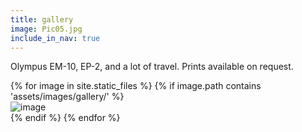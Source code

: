 ```yaml
---
title: gallery
image: Pic05.jpg
include_in_nav: true
---
```


<p>Olympus EM-10, EP-2, and a lot of travel. Prints available on request.</p>

<div class="box alt">
  {% for image in site.static_files %}
  {% if image.path contains 'assets/images/gallery/' %}
  <div class="row uniform 50%"><div class="4u"><span class="image fit"><img src="{{ site.baseurl }}gallery/{{ image.path }}" alt="image" /></span></div></div>
  {% endif %}
  {% endfor %}
</div>
